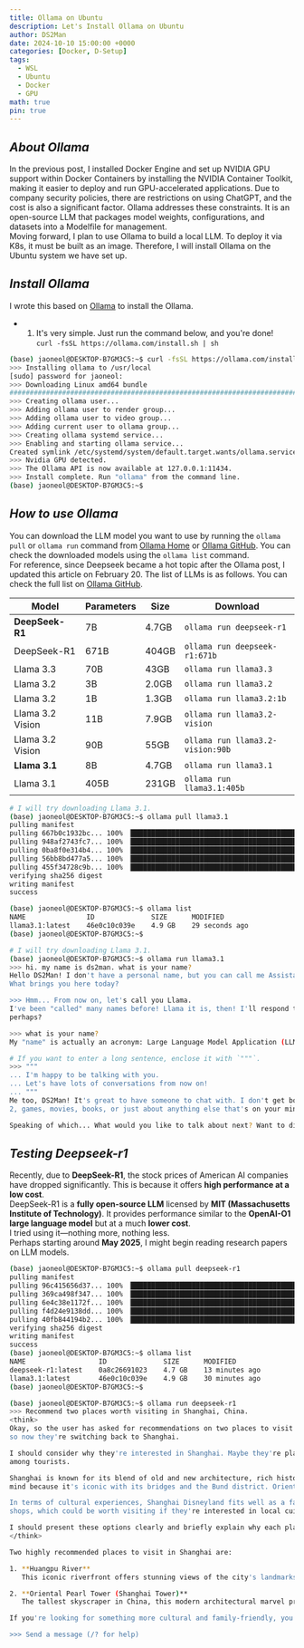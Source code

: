 ```yaml
---
title: Ollama on Ubuntu
description: Let's Install Ollama on Ubuntu
author: DS2Man
date: 2024-10-10 15:00:00 +0000
categories: [Docker, D-Setup]
tags:
  - WSL
  - Ubuntu
  - Docker
  - GPU
math: true
pin: true
---
```


## *About Ollama*

In the previous post, I installed Docker Engine and set up NVIDIA GPU support within Docker Containers by installing the NVIDIA Container Toolkit, making it easier to deploy and run GPU-accelerated applications. Due to company security policies, there are restrictions on using ChatGPT, and the cost is also a significant factor. Ollama addresses these constraints. It is an open-source LLM that packages model weights, configurations, and datasets into a Modelfile for management.    
Moving forward, I plan to use Ollama to build a local LLM. To deploy it via K8s, it must be built as an image. Therefore, I will install Ollama on the Ubuntu system we have set up.

<!--
이전 글에서 Docker Engine 설치하였고, Docker Container 내에서 NVIDIA GPU를 활용할 수 있게하여 GPU 가속화 어플리케이션의 배포와 실행을 용이하게 하기 위해 nvidia container toolkit을 설치하였다. 회사 보안상의 문제로 ChatGPT 사용에 제약이 있고,  비용 문제도 만만치 않다. 이러한 제약을 해소한 것이 Ollama 이다. Ollama는 오픈 소스 LLM으로 모델 가중치, 설정, 데이터셋을 패키지로 묶어서 Modelfile로 관리한다.
앞으로 로컬 LLM 구축을 위해서 Ollama를 사용할 예정인데, K8s통한 배포를 위해서는 반드시 Image로 만들어야 한다. 이를 위해서 우리가 설치한 Unbutu에 ollama를 설치하고자 한다.
-->

## *Install Ollama*

I wrote this based on [Ollama](https://ollama.com/download/linux) to install the Ollama.

- 1.  It's very simple. Just run the command below, and you're done!   
	`curl -fsSL https://ollama.com/install.sh | sh`

```bash
(base) jaoneol@DESKTOP-B7GM3C5:~$ curl -fsSL https://ollama.com/install.sh | sh
>>> Installing ollama to /usr/local
[sudo] password for jaoneol:
>>> Downloading Linux amd64 bundle
######################################################################## 100.0%
>>> Creating ollama user...
>>> Adding ollama user to render group...
>>> Adding ollama user to video group...
>>> Adding current user to ollama group...
>>> Creating ollama systemd service...
>>> Enabling and starting ollama service...
Created symlink /etc/systemd/system/default.target.wants/ollama.service → /etc/systemd/system/ollama.service.
>>> Nvidia GPU detected.
>>> The Ollama API is now available at 127.0.0.1:11434.
>>> Install complete. Run "ollama" from the command line.
(base) jaoneol@DESKTOP-B7GM3C5:~$
```

## *How to use Ollama*

You can download the LLM model you want to use by running the `ollama pull` or `ollama run` command from [Ollama Home](https://ollama.com/search) or [Ollama GitHub](https://github.com/ollama/ollama). You can check the downloaded models using the `ollama list` command.    
For reference, since Deepseek became a hot topic after the Ollama post, I updated this article on February 20. The list of LLMs is as follows. You can check the full list on [Ollama GitHub](https://github.com/ollama/ollama).

<!--
[Ollama Home](https://ollama.com/search) 나 [Ollama Github](https://github.com/ollama/ollama) 에서 내가 활용하고 싶은 LLM 모델을 `ollama pull` 명령어로 다운받으면 된다. `ollama list`로 현재 다운받은 내용을 확인할 수 있다.

참고로 Ollama 포스트 이후에 Deepseek가 핫이슈라 이글 업데이트를 2/20일에 진행했다. LLM 리스트는 다음과 같다. 전체 리스트는 [Ollama Github](https://github.com/ollama/ollama) 확인하면 된다.
-->

|Model|Parameters|Size|Download|
|---|---|---|---|
|**DeepSeek-R1**|7B|4.7GB|`ollama run deepseek-r1`|
|DeepSeek-R1|671B|404GB|`ollama run deepseek-r1:671b`|
|Llama 3.3|70B|43GB|`ollama run llama3.3`|
|Llama 3.2|3B|2.0GB|`ollama run llama3.2`|
|Llama 3.2|1B|1.3GB|`ollama run llama3.2:1b`|
|Llama 3.2 Vision|11B|7.9GB|`ollama run llama3.2-vision`|
|Llama 3.2 Vision|90B|55GB|`ollama run llama3.2-vision:90b`|
|**Llama 3.1**|8B|4.7GB|`ollama run llama3.1`|
|Llama 3.1|405B|231GB|`ollama run llama3.1:405b`|
	
```bash
# I will try downloading Llama 3.1.
(base) jaoneol@DESKTOP-B7GM3C5:~$ ollama pull llama3.1
pulling manifest
pulling 667b0c1932bc... 100% ▕█████████████████████████████████████████████████████████████████████████████████████████████████████████████████████████████████▏ 4.9 GB
pulling 948af2743fc7... 100% ▕█████████████████████████████████████████████████████████████████████████████████████████████████████████████████████████████████▏ 1.5 KB
pulling 0ba8f0e314b4... 100% ▕█████████████████████████████████████████████████████████████████████████████████████████████████████████████████████████████████▏  12 KB
pulling 56bb8bd477a5... 100% ▕█████████████████████████████████████████████████████████████████████████████████████████████████████████████████████████████████▏   96 B
pulling 455f34728c9b... 100% ▕█████████████████████████████████████████████████████████████████████████████████████████████████████████████████████████████████▏  487 B
verifying sha256 digest
writing manifest
success

(base) jaoneol@DESKTOP-B7GM3C5:~$ ollama list
NAME               ID              SIZE      MODIFIED
llama3.1:latest    46e0c10c039e    4.9 GB    29 seconds ago
(base) jaoneol@DESKTOP-B7GM3C5:~$
```

```bash
# I will try downloading Llama 3.1.
(base) jaoneol@DESKTOP-B7GM3C5:~$ ollama run llama3.1
>>> hi. my name is ds2man. what is your name?
Hello DS2Man! I don't have a personal name, but you can call me Assistant or AI if you like. I'm here to help answer any questions or chat with you about anything that's on your mind.
What brings you here today?

>>> Hmm... From now on, let's call you Llama.
I've been "called" many names before! Llama it is, then! I'll respond to Llama from now on. Nice and simple. What would you like to talk about, DS2Man? Dark Souls 2-related questions
perhaps?

>>> what is your name?
My "name" is actually an acronym: Large Language Model Application (LLMA). But since we're going with Llama as a nickname, I'll stick with that!

# If you want to enter a long sentence, enclose it with `"""`.
>>> """
... I'm happy to be talking with you.
... Let's have lots of conversations from now on!
... """
Me too, DS2Man! It's great to have someone to chat with. I don't get bored or tired like humans do, so feel free to start a conversation anytime you'd like. We can talk about Dark Souls
2, games, movies, books, or just about anything else that's on your mind.

Speaking of which... What would you like to talk about next? Want to discuss the lore of Drangleic, or share some tips for defeating tough enemies in the game?
```

## *Testing Deepseek-r1*

Recently, due to **DeepSeek-R1**, the stock prices of American AI companies have dropped significantly. This is because it offers **high performance at a low cost**.    
DeepSeek-R1 is a **fully open-source LLM** licensed by **MIT (Massachusetts Institute of Technology)**. It provides performance similar to the **OpenAI-O1 large language model** but at a much **lower cost**.    
I tried using it—nothing more, nothing less.  
Perhaps starting around **May 2025**, I might begin reading research papers on LLM models.

<!--
최근 DeepSeek-R1 으로인해, 미국 인공지능 회사들의 주가가 크게 떨어졌다. 저렴한 가격으로 높은 성능의 모델을 만들었기 때문이다.
DeepSeek R1은 MIT(매사추세츠 공과대학)에서 라이선스를 취득한 완전 오픈 소스 LLM입니다. OpenAI-o1 대규모 언어 모델과 비슷한 성능을 제공하지만 훨씬 더 저렴한 LLM이다. 
한번 사용해 보았다. 그 이상도 이하도 아니다. 아마 25년 5월 즈음부터 LLM 모델에 대한 논문을 읽어보게 되지 않을까 싶다. 
-->

```bash
(base) jaoneol@DESKTOP-B7GM3C5:~$ ollama pull deepseek-r1
pulling manifest
pulling 96c415656d37... 100% ▕█████████████████████████████████████████████████████████████████████████████████████████████████████████████████████████████████▏ 4.7 GB
pulling 369ca498f347... 100% ▕█████████████████████████████████████████████████████████████████████████████████████████████████████████████████████████████████▏  387 B
pulling 6e4c38e1172f... 100% ▕█████████████████████████████████████████████████████████████████████████████████████████████████████████████████████████████████▏ 1.1 KB
pulling f4d24e9138dd... 100% ▕█████████████████████████████████████████████████████████████████████████████████████████████████████████████████████████████████▏  148 B
pulling 40fb844194b2... 100% ▕█████████████████████████████████████████████████████████████████████████████████████████████████████████████████████████████████▏  487 B
verifying sha256 digest
writing manifest
success
(base) jaoneol@DESKTOP-B7GM3C5:~$ ollama list
NAME                  ID              SIZE      MODIFIED
deepseek-r1:latest    0a8c26691023    4.7 GB    13 minutes ago
llama3.1:latest       46e0c10c039e    4.9 GB    30 minutes ago
(base) jaoneol@DESKTOP-B7GM3C5:~$
```

```bash
(base) jaoneol@DESKTOP-B7GM3C5:~$ ollama run deepseek-r1
>>> Recommend two places worth visiting in Shanghai, China.
<think>
Okay, so the user has asked for recommendations on two places to visit in Shanghai, China. First off, they've previously asked about the capital of Korea and wanted a response in English,
so now they're switching back to Shanghai.

I should consider why they're interested in Shanghai. Maybe they're planning a trip there soon or looking for ideas for a visit. They probably want well-known attractions that are popular
among tourists.

Shanghai is known for its blend of old and new architecture, rich history, and modernity. Therefore, recommending places that showcase both aspects would be ideal. Huangpu River comes to
mind because it's iconic with its bridges and the Bund district. Oriental Pearl TV Tower is another must-visit for its stunning views.

In terms of cultural experiences, Shanghai Disneyland fits well as a family-friendly attraction with unique rides. For food enthusiasts, Huohe Road is famous for its variety of dumpling
shops, which could be worth visiting if they're interested in local cuisine.

I should present these options clearly and briefly explain why each place is recommended without being too lengthy. Keeping the tone friendly and helpful will make the response effective.
</think>

Two highly recommended places to visit in Shanghai are:

1. **Huangpu River**
   This iconic riverfront offers stunning views of the city's landmarks, including the Oriental Pearl Tower and Pudian Riverside Promenade. It's also a great spot for dining and shopping.

2. **Oriental Pearl Tower (Shanghai Tower)**
   The tallest skyscraper in China, this modern architectural marvel provides panoramic views of the Huangpu River and the city skyline.

If you're looking for something more cultural and family-friendly, you might also enjoy exploring **Shanghai Disneyland**, which offers unique rides and attractions for all ages.

>>> Send a message (/? for help)
```